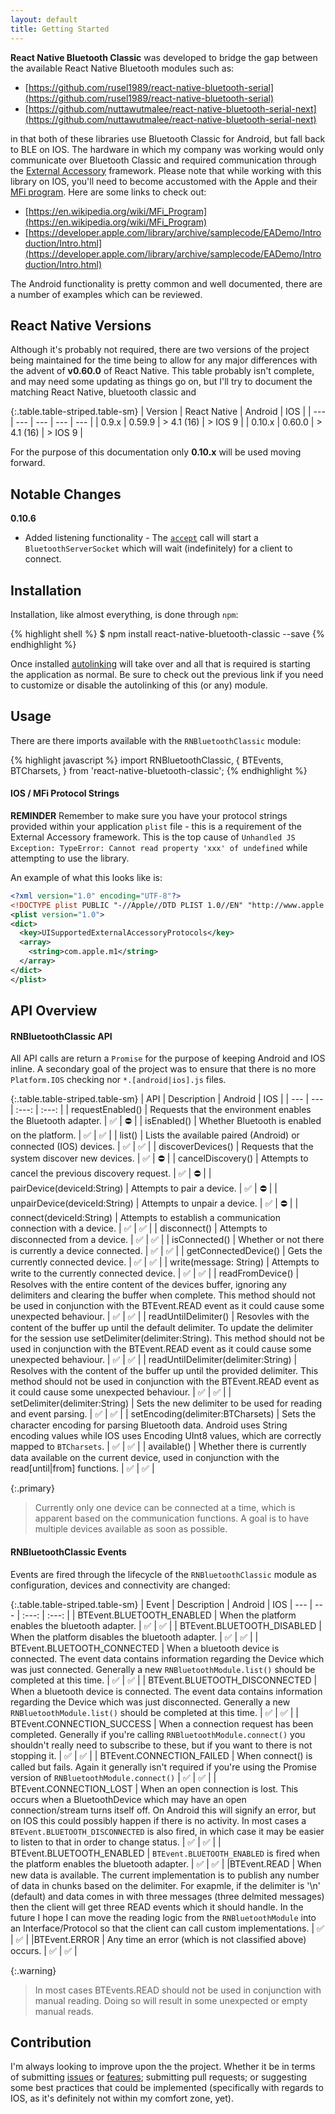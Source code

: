 ```yaml
---
layout: default
title: Getting Started
---
```


**React Native Bluetooth Classic** was developed to bridge the gap between the available React Native Bluetooth modules such as:

- [https://github.com/rusel1989/react-native-bluetooth-serial](https://github.com/rusel1989/react-native-bluetooth-serial)
- [https://github.com/nuttawutmalee/react-native-bluetooth-serial-next](https://github.com/nuttawutmalee/react-native-bluetooth-serial-next)

in that both of these libraries use Bluetooth Classic for Android, but fall back to BLE on IOS.  The hardware in which my company was working would only communicate over Bluetooth Classic and required communication through the [External Accessory](https://developer.apple.com/documentation/externalaccessory) framework.  Please note that while working with this library on IOS, you'll need to become accustomed with the Apple and their [MFi program](https://en.wikipedia.org/wiki/MFi_Program).  Here are some links to check out:

- [https://en.wikipedia.org/wiki/MFi_Program](https://en.wikipedia.org/wiki/MFi_Program)
- [https://developer.apple.com/library/archive/samplecode/EADemo/Introduction/Intro.html](https://developer.apple.com/library/archive/samplecode/EADemo/Introduction/Intro.html)

The Android functionality is pretty common and well documented, there are a number of examples which can be reviewed.

## React Native Versions

Although it's probably not required, there are two versions of the project being maintained for the time being to allow for any major differences with the advent of **v0.60.0** of React Native.  This table probably isn't complete, and may need some updating as things go on, but I'll try to document the matching React Native, bluetooth classic and 

{:.table.table-striped.table-sm}
| Version | React Native | Android | IOS |
| --- | --- | --- | --- | --- |
| 0.9.x | 0.59.9 | > 4.1 (16) | > IOS 9 | 
| 0.10.x | 0.60.0 | > 4.1 (16) | > IOS 9 |

For the purpose of this documentation only **0.10.x** will be used moving forward.

## Notable Changes

**0.10.6** 
- Added listening functionality - The [`accept`](https://kenjdavidson.github.io/react-native-bluetooth-classic/adapter/#accept) call will start a `BluetoothServerSocket` which will wait (indefinitely) for a client to connect.

## Installation

Installation, like almost everything, is done through `npm`:

{% highlight shell %}
$ npm install react-native-bluetooth-classic --save
{% endhighlight %}

Once installed [autolinking](https://github.com/react-native-community/cli/blob/master/docs/autolinking.md) will take over and all that is required is starting the application as normal.  Be sure to check out the previous link if you need to customize or disable the autolinking of this (or any) module.

## Usage

There are there imports available with the `RNBluetoothClassic` module:

{% highlight javascript %}
import RNBluetoothClassic, {
  BTEvents,
  BTCharsets,
} from 'react-native-bluetooth-classic';
{% endhighlight %}

#### IOS / MFi Protocol Strings

**REMINDER** Remember to make sure you have your protocol strings provided within your application `plist` file - this is a requirement of the External Accessory framework.  This is the top cause of `Unhandled JS Exception: TypeError: Cannot read property 'xxx' of undefined` while attempting to use the library.

An example of what this looks like is:

```xml
<?xml version="1.0" encoding="UTF-8"?>
<!DOCTYPE plist PUBLIC "-//Apple//DTD PLIST 1.0//EN" "http://www.apple.com/DTDs/PropertyList-1.0.dtd">
<plist version="1.0">
<dict>
  <key>UISupportedExternalAccessoryProtocols</key>
  <array>
    <string>com.apple.m1</string>
  </array>
</dict>
</plist>
```

## API Overview

#### RNBluetoothClassic API

All API calls are return a `Promise` for the purpose of keeping Android and IOS inline.   A secondary goal of the project was to ensure that there is no more `Platform.IOS` checking nor `*.[android|ios].js` files.

{:.table.table-striped.table-sm}
| API | Description | Android | IOS |
| --- | --- | :---: | :---: |
| requestEnabled() | Requests that the environment enables the Bluetooth adapter. | :white_check_mark: | :no_entry: |
| isEnabled() | Whether Bluetooth is enabled on the platform. | :white_check_mark: | :white_check_mark: |
| list() | Lists the available paired (Android) or connected (IOS) devices. | :white_check_mark: | :white_check_mark: |
| discoverDevices() | Requests that the system discover new devices. | :white_check_mark: | :no_entry: |
| cancelDiscovery() | Attempts to cancel the previous discovery request. | :white_check_mark: | :no_entry: |
| pairDevice(deviceId:String) | Attempts to pair a device. | :white_check_mark: | :no_entry: |
| unpairDevice(deviceId:String) | Attempts to unpair a device. | :white_check_mark: | :no_entry: |
| connect(deviceId:String) | Attempts to establish a communication connection with a device. | :white_check_mark: | :white_check_mark: |
| disconnect() | Attempts to disconnected from a device. | :white_check_mark: | :white_check_mark: |
| isConnected() | Whether or not there is currently a device connected. | :white_check_mark: | :white_check_mark: |
| getConnectedDevice() | Gets the currently connected device. | :white_check_mark: | :white_check_mark: |
| write(message: String) | Attempts to write to the currently connected device. | :white_check_mark: | :white_check_mark: |
| readFromDevice() | Resolves with the entire content of the devices buffer, ignoring any delimiters and clearing the buffer when complete.  This method should not be used in conjunction with the BTEvent.READ event as it could cause some unexpected behaviour. | :white_check_mark: | :white_check_mark: |
| readUntilDelimiter() | Resovles with the content of the buffer up until the default delimiter.  To update the delimiter for the session use setDelimiter(delimiter:String).  This method should not be used in conjunction with the BTEvent.READ event as it could cause some unexpected behaviour. | :white_check_mark: | :white_check_mark: |
| readUntilDelimiter(delimiter:String) | Resolves with the content of the buffer up until the provided delimiter.  This method should not be used in conjunction with the BTEvent.READ event as it could cause some unexpected behaviour. | :white_check_mark: | :white_check_mark: |
| setDelimiter(delimiter:String) | Sets the new delimiter to be used for reading and event parsing. | :white_check_mark: | :white_check_mark: |
| setEncoding(delimiter:BTCharsets) | Sets the character encoding for parsing Bluetooth data.  Android uses String encoding values while IOS uses Encoding UInt8 values, which are correctly mapped to `BTCharsets`. | :white_check_mark: | :white_check_mark: |
| available() | Whether there is currently data available on the current device, used in conjunction with the read[until\|from] functions. | :white_check_mark: | :white_check_mark: |


{:.primary}
> Currently only one device can be connected at a time, which is apparent based on the communication functions.  A goal is to have multiple devices available as soon as possible.

#### RNBluetoothClassic Events

Events are fired through the lifecycle of the `RNBluetoothClassic` module as configuration, devices and connectivity are changed:

{:.table.table-striped.table-sm}
| Event | Description | Android | IOS
| --- | --- | :---: | :---: |
| BTEvent.BLUETOOTH_ENABLED | When the platform enables the bluetooth adapter. | :white_check_mark: | :white_check_mark: |
| BTEvent.BLUETOOTH_DISABLED | When the platform disables the bluetooth adapter. | :white_check_mark: | :white_check_mark: |
| BTEvent.BLUETOOTH_CONNECTED | When a bluetooth device is connected.  The event data contains information regarding the Device which was just connected.  Generally a new `RNBluetoothModule.list()` should be completed at this time. | :white_check_mark: | :white_check_mark: |
| BTEvent.BLUETOOTH_DISCONNECTED |  When a bluetooth device is connected.  The event data contains information regarding the Device which was just disconnected.  Generally a new `RNBluetoothModule.list()` should be completed at this time. | :white_check_mark: | :white_check_mark: |
| BTEvent.CONNECTION_SUCCESS | When a connection request has been completed.  Generally if you're calling `RNBluetoothModule.connect()` you shouldn't really need to subscribe to these, but if you want to there is not stopping it. | :white_check_mark: | :white_check_mark: |
| BTEvent.CONNECTION_FAILED | When connect() is called but fails.  Again it generally isn't required if you're using the Promise version of `RNBluetoothModule.connect()` | :white_check_mark: | :white_check_mark: |
| BTEvent.CONNECTION_LOST | When an open connection is lost.  This occurs when a BluetoothDevice which may have an open connection/stream turns itself off.  On Android this will signify an error, but on IOS this could possibly happen if there is no activity.  In most cases a `BTEvent.BLUETOOTH_DISCONNECTED` is also fired, in which case it may be easier to listen to that in order to change status. | :white_check_mark: | :white_check_mark: |
| BTEvent.BLUETOOTH_ENABLED | `BTEvent.BLUETOOTH_ENABLED` is fired when the platform enables the bluetooth adapter. | :white_check_mark: | :white_check_mark: |
|BTEvent.READ | When new data is available.  The current implementation is to publish any number of data in chunks based on the delimiter.  For exapmle, if the delimiter is '\n' (default) and data comes in with three messages (three delmited messages) then the client will get three READ events which it should handle.  In the future I hope I can move the reading logic from the `RNBluetoothModule` into an Interface/Protocol so that the client can call custom implementations. | :white_check_mark: | :white_check_mark: |
|BTEvent.ERROR | Any time an error (which is not classified above) occurs. | :white_check_mark: | :white_check_mark: |


{:.warning}
> In most cases BTEvents.READ should not be used in conjunction with manual reading.  Doing so will result in some unexpected or empty manual reads.

## Contribution

I'm always looking to improve upon the the project.  Whether it be in terms of submitting [issues](https://github.com/kenjdavidson/react-native-bluetooth-classic/issues) or [features](https://github.com/kenjdavidson/react-native-bluetooth-classic/issues); submitting pull requests; or suggesting some best practices that could be implemented (specifically with regards to IOS, as it's definitely not within my comfort zone, yet).



